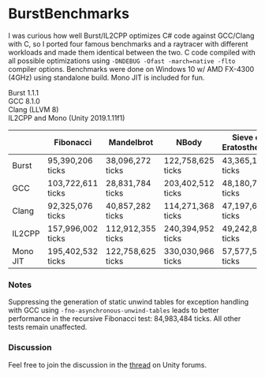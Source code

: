 # BurstBenchmarks
I was curious how well Burst/IL2CPP optimizes C# code against GCC/Clang with C, so I ported four famous benchmarks and a raytracer with different workloads and made them identical between the two. C code compiled with all possible optimizations using `-DNDEBUG -Ofast -march=native -flto` compiler options. Benchmarks were done on Windows 10 w/ AMD FX-4300 (4GHz) using standalone build. Mono JIT is included for fun.

Burst 1.1.1<br/>
GCC 8.1.0<br/>
Clang (LLVM 8)<br/>
IL2CPP and Mono (Unity 2019.1.11f1)


|          | Fibonacci         | Mandelbrot        | NBody             | Sieve of Eratosthenes | Pixar Raytracer     |
|----------|-------------------|-------------------|-------------------|-----------------------|----------------------
| Burst    | 95,390,206 ticks  | 38,096,272 ticks  | 122,758,625 ticks | 43,365,134 ticks      | 238,603,517 ticks   |
| GCC      | 103,722,611 ticks | 28,831,784 ticks  | 203,402,512 ticks | 48,180,793 ticks      | 70,737,868 ticks    |
| Clang    | 92,325,076 ticks  | 40,857,282 ticks  | 114,271,368 ticks | 47,197,651 ticks      | 88,329,427 ticks    |
| IL2CPP   | 157,996,002 ticks | 112,912,355 ticks | 240,394,952 ticks | 49,242,879 ticks      | 316,060,369 ticks   |
| Mono JIT | 195,402,532 ticks | 122,758,625 ticks | 330,030,966 ticks | 57,577,577 ticks      | 1,386,450,841 ticks |

### Notes
Suppressing the generation of static unwind tables for exception handling with GCC using `-fno-asynchronous-unwind-tables` leads to better performance in the recursive Fibonacci test: 84,983,484 ticks. All other tests remain unaffected.

### Discussion
Feel free to join the discussion in the [thread](https://forum.unity.com/threads/benchmarking-burst-against-gcc-machine-code-fibonacci-mandelbrot-nbody.715133/) on Unity forums.
